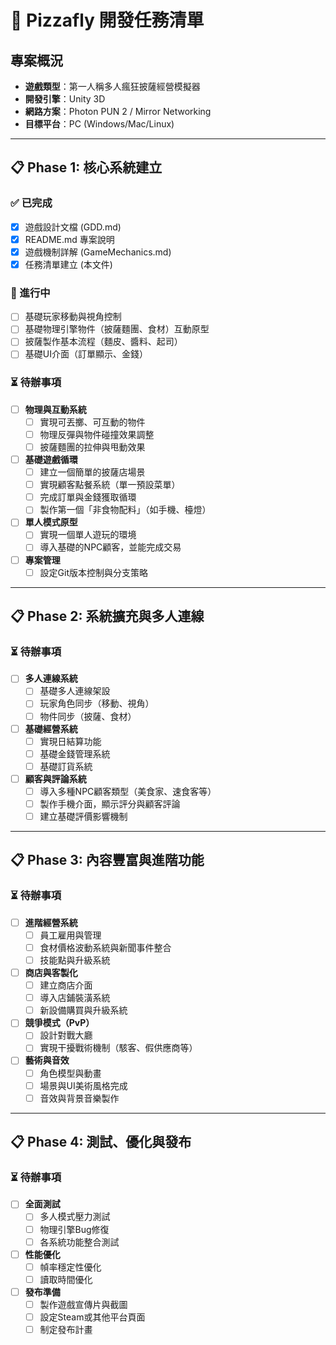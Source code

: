 # 🍕 Pizzafly 開發任務清單

## 專案概況
- **遊戲類型**：第一人稱多人瘋狂披薩經營模擬器
- **開發引擎**：Unity 3D
- **網路方案**：Photon PUN 2 / Mirror Networking
- **目標平台**：PC (Windows/Mac/Linux)

---

## 📋 Phase 1: 核心系統建立

### ✅ 已完成
- [x] 遊戲設計文檔 (GDD.md)
- [x] README.md 專案說明
- [x] 遊戲機制詳解 (GameMechanics.md)
- [x] 任務清單建立 (本文件)

### 🔄 進行中
- [ ] 基礎玩家移動與視角控制
- [ ] 基礎物理引擎物件（披薩麵團、食材）互動原型
- [ ] 披薩製作基本流程（麵皮、醬料、起司）
- [ ] 基礎UI介面（訂單顯示、金錢）

### ⏳ 待辦事項
- [ ] **物理與互動系統**
    - [ ] 實現可丟擲、可互動的物件
    - [ ] 物理反彈與物件碰撞效果調整
    - [ ] 披薩麵團的拉伸與甩動效果
- [ ] **基礎遊戲循環**
    - [ ] 建立一個簡單的披薩店場景
    - [ ] 實現顧客點餐系統（單一預設菜單）
    - [ ] 完成訂單與金錢獲取循環
    - [ ] 製作第一個「非食物配料」（如手機、檯燈）
- [ ] **單人模式原型**
    - [ ] 實現一個單人遊玩的環境
    - [ ] 導入基礎的NPC顧客，並能完成交易
- [ ] **專案管理**
    - [ ] 設定Git版本控制與分支策略

---

## 📋 Phase 2: 系統擴充與多人連線

### ⏳ 待辦事項
- [ ] **多人連線系統**
    - [ ] 基礎多人連線架設
    - [ ] 玩家角色同步（移動、視角）
    - [ ] 物件同步（披薩、食材）
- [ ] **基礎經營系統**
    - [ ] 實現日結算功能
    - [ ] 基礎金錢管理系統
    - [ ] 基礎訂貨系統
- [ ] **顧客與評論系統**
    - [ ] 導入多種NPC顧客類型（美食家、速食客等）
    - [ ] 製作手機介面，顯示評分與顧客評論
    - [ ] 建立基礎評價影響機制

---

## 📋 Phase 3: 內容豐富與進階功能

### ⏳ 待辦事項
- [ ] **進階經營系統**
    - [ ] 員工雇用與管理
    - [ ] 食材價格波動系統與新聞事件整合
    - [ ] 技能點與升級系統
- [ ] **商店與客製化**
    - [ ] 建立商店介面
    - [ ] 導入店鋪裝潢系統
    - [ ] 新設備購買與升級系統
- [ ] **競爭模式（PvP）**
    - [ ] 設計對戰大廳
    - [ ] 實現干擾戰術機制（駭客、假供應商等）
- [ ] **藝術與音效**
    - [ ] 角色模型與動畫
    - [ ] 場景與UI美術風格完成
    - [ ] 音效與背景音樂製作

---

## 📋 Phase 4: 測試、優化與發布

### ⏳ 待辦事項
- [ ] **全面測試**
    - [ ] 多人模式壓力測試
    - [ ] 物理引擎Bug修復
    - [ ] 各系統功能整合測試
- [ ] **性能優化**
    - [ ] 幀率穩定性優化
    - [ ] 讀取時間優化
- [ ] **發布準備**
    - [ ] 製作遊戲宣傳片與截圖
    - [ ] 設定Steam或其他平台頁面
    - [ ] 制定發布計畫